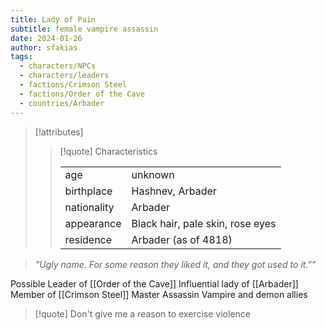 ```yaml
---
title: Lady of Pain
subtitle: female vampire assassin
date: 2024-01-26
author: sfakias
tags:
  - characters/NPCs
  - characters/leaders
  - factions/Crimson Steel
  - factions/Order of the Cave
  - countries/Arbader
---
```

> [!attributes]
> 
> > [!quote] Characteristics
> >
> > | | |
> > | --- | --- |
> > | age |  unknown |
> > | birthplace |  Hashnev, Arbader |
> > | nationality |  Arbader |
> > | appearance |  Black hair, pale skin, rose eyes |
> > | residence |  Arbader (as of 4818) |

> _"Ugly name. For some reason they liked it, and they got used to it.""_

Possible Leader of [[Order of the Cave]]
Influential lady of [[Arbader]]
Member of [[Crimson Steel]]
Master Assassin
Vampire and demon allies

> [!quote] 
> Don't give me a reason to exercise violence